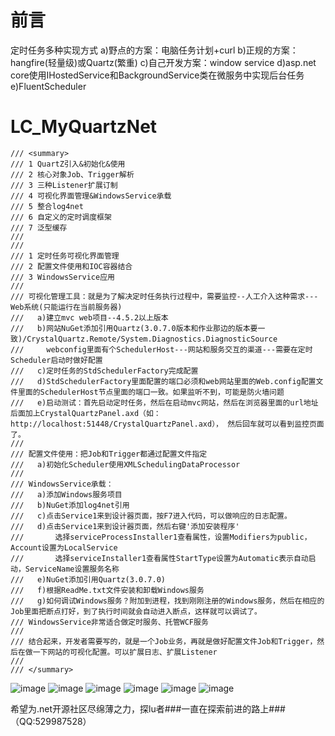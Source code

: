 # 前言
  定时任务多种实现方式  a)野点的方案：电脑任务计划+curl  b)正规的方案：hangfire(轻量级)或Quartz(繁重) c)自己开发方案：window service d)asp.net core使用IHostedService和BackgroundService类在微服务中实现后台任务 e)FluentScheduler

# LC_MyQuartzNet
    /// <summary>
    /// 1 QuartZ引入&初始化&使用
    /// 2 核心对象Job、Trigger解析
    /// 3 三种Listener扩展订制
    /// 4 可视化界面管理&WindowsService承载
    /// 5 整合log4net
    /// 6 自定义的定时调度框架
    /// 7 泛型缓存
    /// 
    /// 
    /// 1 定时任务可视化界面管理
    /// 2 配置文件使用和IOC容器结合
    /// 3 WindowsService应用
    /// 
    /// 可视化管理工具：就是为了解决定时任务执行过程中，需要监控--人工介入这种需求---Web系统(只能运行在当前服务器)
    ///   a)建立mvc web项目--4.5.2以上版本
    ///   b)网站NuGet添加引用Quartz(3.0.7.0版本和作业那边的版本要一致)/CrystalQuartz.Remote/System.Diagnostics.DiagnosticSource
    ///     webconfig里面有个SchedulerHost---网站和服务交互的渠道---需要在定时Scheduler启动时做好配置
    ///   c)定时任务的StdSchedulerFactory完成配置
    ///   d)StdSchedulerFactory里面配置的端口必须和web网站里面的Web.config配置文件里面的SchedulerHost节点里面的端口一致。如果监听不到，可能是防火墙问题
    ///   e)启动测试：首先启动定时任务，然后在启动mvc网站，然后在浏览器里面的url地址后面加上CrystalQuartzPanel.axd（如：http://localhost:51448/CrystalQuartzPanel.axd）， 然后回车就可以看到监控页面了。
    /// 
    /// 配置文件使用：把Job和Trigger都通过配置文件指定
    ///   a)初始化Scheduler使用XMLSchedulingDataProcessor
    ///   
    /// WindowsService承载：
    ///   a)添加Windows服务项目
    ///   b)NuGet添加log4net引用
    ///   c)点击Service1来到设计器页面，按F7进入代码，可以做响应的日志配置。
    ///   d)点击Service1来到设计器页面，然后右键'添加安装程序'
    ///       选择serviceProcessInstaller1查看属性，设置Modifiers为public，Account设置为LocalService
    ///       选择serviceInstaller1查看属性StartType设置为Automatic表示自动启动，ServiceName设置服务名称
    ///   e)NuGet添加引用Quartz(3.0.7.0)
    ///   f)根据ReadMe.txt文件安装和卸载Windows服务
    ///   g)如何调试Windows服务？附加到进程，找到刚刚注册的Windows服务，然后在相应的Job里面把断点打好，到了执行时间就会自动进入断点，这样就可以调试了。
    /// WindowsService非常适合做定时服务、托管WCF服务
    /// 
    /// 结合起来，开发者需要写的，就是一个Job业务，再就是做好配置文件Job和Trigger，然后在做一下网站的可视化配置。可以扩展日志、扩展Listener
    /// 
    /// </summary>
 


![image](https://user-images.githubusercontent.com/26539681/115003138-1a854c00-9ed8-11eb-9449-8ca95086c965.png)
![image](https://user-images.githubusercontent.com/26539681/114903210-2675fd00-9e49-11eb-8a0e-35573ab7946a.png)
![image](https://user-images.githubusercontent.com/26539681/114903234-2fff6500-9e49-11eb-859c-c7bcf86f9099.png)
![image](https://user-images.githubusercontent.com/26539681/114903376-558c6e80-9e49-11eb-94f6-4b75b8a7a480.png)
![image](https://user-images.githubusercontent.com/26539681/114903422-6210c700-9e49-11eb-928d-da1137bcd190.png)
![image](https://user-images.githubusercontent.com/26539681/114903579-866ca380-9e49-11eb-9780-b80780ed1077.png)


希望为.net开源社区尽绵薄之力，探lu者###一直在探索前进的路上###（QQ:529987528）
